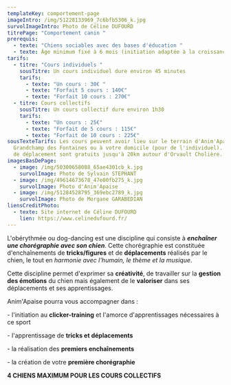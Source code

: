 ```yaml
---
templateKey: comportement-page
imageIntro: /img/51228133969_7c6bfb5306_k.jpg
survolImageIntro: Photo de Céline DUFOURD
titrePage: "Comportement canin "
prerequis:
  - texte: "Chiens sociables avec des bases d'éducation "
  - texte: Âge minimum fixé à 6 mois (initiation adaptée à la croissance)
tarifs:
  - titre: "Cours individuels "
    sousTitre: Un cours individuel dure environ 45 minutes
    tarifs:
      - texte: "Un cours : 30€ "
      - texte: "Forfait 5 cours : 140€"
      - texte: "Forfait 10 cours : 270€"
  - titre: Cours collectifs
    sousTitre: Un cours collectif dure environ 1h30
    tarifs:
      - texte: "Un cours : 25€"
      - texte: "Forfait de 5 cours : 115€"
      - texte: "Forfait de 10 cours : 225€"
sousTexteTarifs: Les cours peuvent avoir lieu sur le terrain d'Anim'Apaise sur
  Grandchamp des Fontaines ou à votre domicile (pour de l'individuel). Les frais
  de déplacement sont gratuits jusqu'à 20km autour d'Orvault Cholière.
imagesBasDePage:
  - image: /img/50300658088_65ae4301cb_k.jpg
    survolImage: Photo de Sylvain STEPHANT
  - image: /img/49614673678_47e00fb275_k.jpg
    survolImage: Photo d'Anim'Apaise
  - image: /img/51284528795_369ebc2789_k.jpg
    survolImage: Photo de Morgane GARABEDIAN
liensCreditPhoto:
  - texte: Site internet de Céline DUFOURD
    lien: https://www.celinedufourd.fr/
---
```

L'obérythmée ou dog-dancing est une discipline qui consiste à ***enchaîner une chorégraphie avec son chien***. Cette chorégraphie est constituée d'enchaînements de **tricks/figures** et de **déplacements** réalisés par le chien, le tout en *harmonie avec l'humain, le thème et la musique*. 

Cette discipline permet d'exprimer sa **créativité**, de travailler sur la **gestion des émotions** du chien mais également de le **valoriser** dans ses déplacements et ses apprentissages.

Anim'Apaise pourra vous accompagner dans :

\- l'initiation au **clicker-training** et l'amorce d'apprentissages nécessaires à ce sport

\- l'apprentissage de **tricks et déplacements** 

\- la réalisation des **premiers enchaînements** 

\- la création de votre **première chorégraphie**

**4 CHIENS MAXIMUM POUR LES COURS COLLECTIFS**